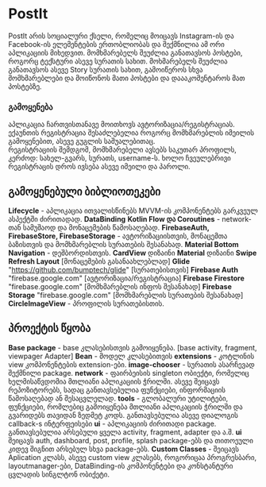 
# PostIt

PostIt არის სოციალური ქსელი, რომელიც მოიცავს Instagram-ის და Facebook-ის ელემენტების ერთობლიობას და შექმნილია ამ ორი აპლიკაციის მიხედვით. მომხმარებელს შეუძლია განათავსოს პოსტები, როგორც ტექსტური ასევე სურათის სახით. მოხმარებელს შეუძლია განათავსოს ასევე Story სურათის სახით, გამოიწეროს სხვა მომხმარებლები და მოიწონოს მათი პოსტები და დაააკომენტაროს მათ პოსტებზე.

### გამოყენება
აპლიკაცია ჩართვისთანავე მოითხოვს ავტორიზაცია/რეგისტრაციას. ექაუნთის რეგისტრაცია შესაძლებელია როგორც მომხმარებლის იმეილის გამოყენებით, ასევე გუგლის საშუალებითაც.  
რეგისტრაციის შემდგომ, მომხმარებელი ავსებს საკუთარ პროფილს, კერძოდ: სახელ-გვარს, სურათს, username-ს. ხოლო ჩვეულებრივი რეგისტრაცის დროს ივსება ასევე იმეილი და პაროლი.

## გამოყენებული ბიბლიოთეკები
**Lifecycle** - აპლიკაცია ითვალისწინებს MVVM-ის კომპონენტებს გარკვეულ ასპექტში ძირითადად.
**DataBinding**
**Kotlin Flow და Coroutines** - network-თან სამუშაოდ და მონაცემების წამოსაღებად.
**FirebaseAuth, FirebaseStore, FirebaseStorage** - ავტორიზაციისთვის, მონაცემთა ბაზისთვის და მომხმარებლის სურათების შესანახად.
**Material Bottom Navigation** - დეშბორდისთვის.
**CardView**  დიზაინი
**Material** დიზაინი
**Swipe Refresh Layout** [მონაცემების გასანაახლებლად]
**Glide** "https://github.com/bumptech/glide"  [სურათებისთვის]
**Firebase Auth** "firebase.google.com"   [ავტორიზაცია/რეგისტრაცია]
**Firebase Firestore** "firebase.google.com"  [მომხმარებლის ინფოს შესანახად]
**Firebase Storage** "firebase.google.com"  [მომხმარებლის სურათების შესანახად]
**CircleImageView** - პროფილის სურათებისთის.

## პროექტის წყობა
**Base package** - base კლასებისთვის გამოიყენება. [base activity, fragment, viewpager Adapter]
**Bean** - მოდელ კლასებითვის
**extensions** - კოტლინის view კომპონენტების extension-ები.
**image-chooser** - სურათის ასარჩევად შექმნილი package.
**network** - ფაირბეისის singleton ობიექტი, რომელიც ხელმისაწვდომია მთლიანი აპლიკაციის ჭრილში. ასევე შეიცავს რეპოზიტორებს, სადაც განთავსებულია ფუნქციები, ინფორმაციის წამოსაღებად ან შესაცვლელად.
**tools** - გლობალური უტილიტები, ფუნქციები, რომლებიც გამოიყენება მთლიანი აპლიკაციის ჭრილში და გვარიდებს თავიდან ზედმეტ კოდს. განთავსებულია ასევე დიალოგის callback-s ინტერფეისები
**ui** - აპლიკაციის ძირითადი package. განთავსებულია არსებული ყველა activity, fragment, adapter და ა.შ. **ui** შეიცავს auth, dashboard, post, profile, splash package-ებს და თითოეული
კიდევ შიგნით არსებულ სხვა package-ებს.
**Custom Classes** - შეიცავს Aplication კლასს, ასევე custom view კლასებს, როგორიცაა პროგრესბარი, layoutmanager-ები, DataBinding-ის კომპონენტები და კონსტანტური ცვლადის სინგლტონ ობიქეტი.
